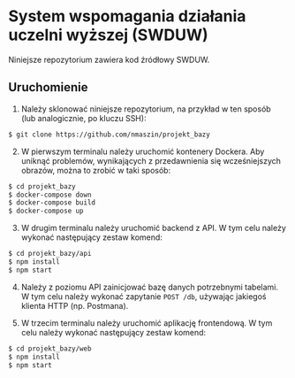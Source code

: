 # System wspomagania działania uczelni wyższej (SWDUW)

Niniejsze repozytorium zawiera kod źródłowy SWDUW.

## Uruchomienie
1. Należy sklonować niniejsze repozytorium, na przykład w ten sposób (lub analogicznie, po kluczu SSH):
```bash
$ git clone https://github.com/nmaszin/projekt_bazy
```

2. W pierwszym terminalu należy uruchomić kontenery Dockera. Aby uniknąć problemów, wynikających z przedawnienia się wcześniejszych obrazów, można to zrobić w taki sposób:
```bash
$ cd projekt_bazy
$ docker-compose down
$ docker-compose build
$ docker-compose up
```

3. W drugim terminalu należy uruchomić backend z API. W tym celu należy wykonać następujący zestaw komend:
```bash
$ cd projekt_bazy/api
$ npm install
$ npm start
```

4. Należy z poziomu API zainicjować bazę danych potrzebnymi tabelami. W tym celu należy wykonać zapytanie `POST /db`, używając jakiegoś klienta HTTP (np. Postmana).

5. W trzecim terminalu należy uruchomić aplikację frontendową. W tym celu należy wykonać następujący zestaw komend:
```bash
$ cd projekt_bazy/web
$ npm install
$ npm start
```

